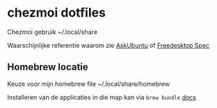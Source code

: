 # chezmoi dotfiles

Chezmoi gebruik ~/.local/share

Waarschijnlijke referentie waarom zie [AskUbuntu](https://askubuntu.com/a/14536) 
of [Freedesktop Spec](https://specifications.freedesktop.org/basedir-spec/basedir-spec-latest.html)

## Homebrew locatie
Keuze voor mijn homebrew file ~/.local/share/homebrew

Installeren van de applicaties in die map kan via `brew bundle` [docs](https://docs.brew.sh/Manpage#bundle-subcommand.)

